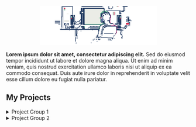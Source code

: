 ###
<p align="center"
## Hello there lovely people/> 

<p align="center">
   <img src="https://github.com/hen-lima/hen-lima/blob/main/ezgif.com-resize.gif" width="320"/> 
  
   
  **Lorem ipsum dolor sit amet, consectetur adipiscing elit.** Sed do eiusmod tempor incididunt ut labore et dolore magna aliqua. Ut enim ad minim veniam, quis nostrud exercitation ullamco laboris nisi ut aliquip ex ea commodo consequat. Duis aute irure dolor in reprehenderit in voluptate velit esse cillum dolore eu fugiat nulla pariatur.
  

## My Projects


<details>
  <summary>Project Group 1</summary>

  - [Project 1](https://github.com/yourusername/project1)
  - [Project 2](https://github.com/yourusername/project2)
</details>

<details>
  <summary>Project Group 2</summary>

  - [Project 3](https://github.com/yourusername/project3)
  - [Project 4](https://github.com/yourusername/project4)
</details>  
